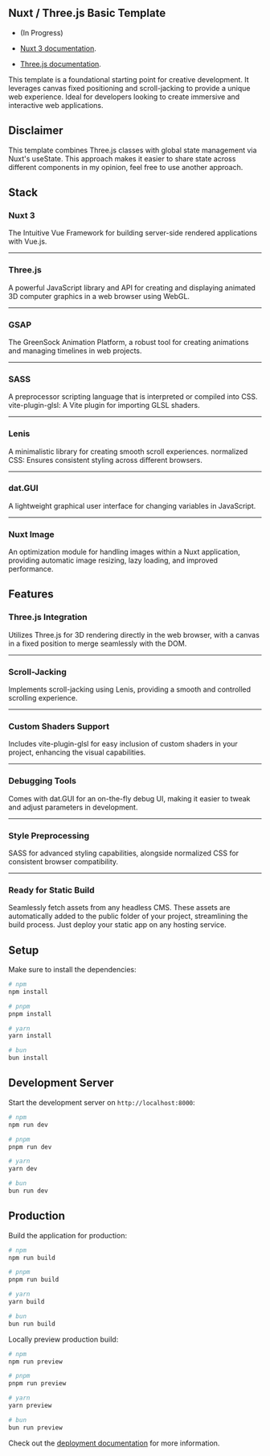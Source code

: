 ## Nuxt / Three.js Basic Template 
- (In Progress)

- [Nuxt 3 documentation](https://nuxt.com/docs/getting-started/introduction).
- [Three.js documentation](https://threejs.org/docs/).

This template is a foundational starting point for creative development. It leverages canvas fixed positioning and scroll-jacking to provide a unique web experience. Ideal for developers looking to create immersive and interactive web applications.

## Disclaimer

This template combines Three.js classes with global state management via Nuxt's useState. This approach makes it easier to share state across different components in my opinion, feel free to use another approach.

## Stack

### Nuxt 3
The Intuitive Vue Framework for building server-side rendered applications with Vue.js.

----

### Three.js
A powerful JavaScript library and API for creating and displaying animated 3D computer graphics in a web browser using WebGL.

----

### GSAP
The GreenSock Animation Platform, a robust tool for creating animations and managing timelines in web projects.

----

### SASS
A preprocessor scripting language that is interpreted or compiled into CSS.
vite-plugin-glsl: A Vite plugin for importing GLSL shaders.

----

### Lenis
A minimalistic library for creating smooth scroll experiences.
normalized CSS: Ensures consistent styling across different browsers.

----

### dat.GUI
A lightweight graphical user interface for changing variables in JavaScript.

---

### Nuxt Image
An optimization module for handling images within a Nuxt application, providing automatic image resizing, lazy loading, and improved performance.

## Features
### Three.js Integration
Utilizes Three.js for 3D rendering directly in the web browser, with a canvas in a fixed position to merge seamlessly with the DOM.

----

### Scroll-Jacking
Implements scroll-jacking using Lenis, providing a smooth and controlled scrolling experience.

----


### Custom Shaders Support
Includes vite-plugin-glsl for easy inclusion of custom shaders in your project, enhancing the visual capabilities.

----

### Debugging Tools
Comes with dat.GUI for an on-the-fly debug UI, making it easier to tweak and adjust parameters in development.

----

### Style Preprocessing
SASS for advanced styling capabilities, alongside normalized CSS for consistent browser compatibility.

----

### Ready for Static Build
Seamlessly fetch assets from any headless CMS. These assets are automatically added to the public folder of your project, streamlining the build process. 
Just deploy your static app on any hosting service.

## Setup

Make sure to install the dependencies:

```bash
# npm
npm install

# pnpm
pnpm install

# yarn
yarn install

# bun
bun install
```

## Development Server

Start the development server on `http://localhost:8000`:

```bash
# npm
npm run dev

# pnpm
pnpm run dev

# yarn
yarn dev

# bun
bun run dev
```

## Production

Build the application for production:

```bash
# npm
npm run build

# pnpm
pnpm run build

# yarn
yarn build

# bun
bun run build
```

Locally preview production build:

```bash
# npm
npm run preview

# pnpm
pnpm run preview

# yarn
yarn preview

# bun
bun run preview
```

Check out the [deployment documentation](https://nuxt.com/docs/getting-started/deployment) for more information.
